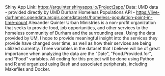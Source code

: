 Shiny App Link:
https://arquinter.shinyapps.io/Project2app/
Data:
UMD data - provided directly by UMD
Durham Homeless Populations API - https://live-durhamnc.opendata.arcgis.com/datasets/homeless-population-point-in-time-count
Alexander Quinter
Urban Ministries is a non-profit organization that seeks to provide food, job opportunities, and other services to the homeless community of Durham and the surrounding area. Using the data provided by UM, I hope to provide meaningful insight into the services they provide have changed over time, as well as how their services are being utilized currently. Three variables in the dataset that I believe will be of great importance when analyzing the data are the "Date", "Food.Provided.for", and "Food" variables. All coding for this project will be done using Python and R and organized using Bash and associated peripherals, including Makefiles and Docker.
